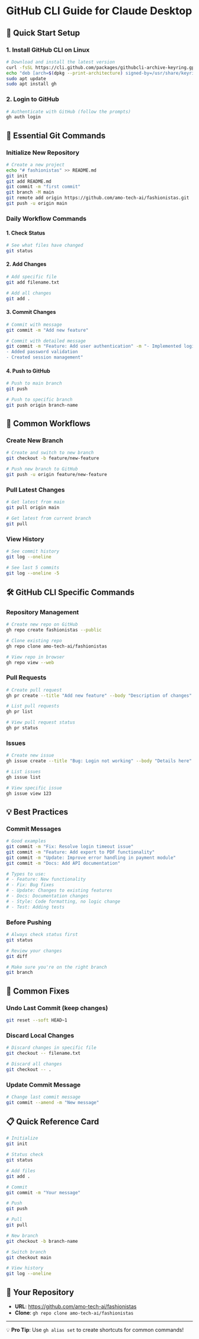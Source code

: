 # GitHub CLI Guide for Claude Desktop

## 🚀 Quick Start Setup

### 1. Install GitHub CLI on Linux
```bash
# Download and install the latest version
curl -fsSL https://cli.github.com/packages/githubcli-archive-keyring.gpg | sudo dd of=/usr/share/keyrings/githubcli-archive-keyring.gpg
echo "deb [arch=$(dpkg --print-architecture) signed-by=/usr/share/keyrings/githubcli-archive-keyring.gpg] https://cli.github.com/packages stable main" | sudo tee /etc/apt/sources.list.d/github-cli.list > /dev/null
sudo apt update
sudo apt install gh
```

### 2. Login to GitHub
```bash
# Authenticate with GitHub (follow the prompts)
gh auth login
```

## 📝 Essential Git Commands

### Initialize New Repository
```bash
# Create a new project
echo "# fashionistas" >> README.md
git init
git add README.md
git commit -m "first commit"
git branch -M main
git remote add origin https://github.com/amo-tech-ai/fashionistas.git
git push -u origin main
```

### Daily Workflow Commands

#### 1. Check Status
```bash
# See what files have changed
git status
```

#### 2. Add Changes
```bash
# Add specific file
git add filename.txt

# Add all changes
git add .
```

#### 3. Commit Changes
```bash
# Commit with message
git commit -m "Add new feature"

# Commit with detailed message
git commit -m "Feature: Add user authentication" -m "- Implemented login form
- Added password validation
- Created session management"
```

#### 4. Push to GitHub
```bash
# Push to main branch
git push

# Push to specific branch
git push origin branch-name
```

## 🔄 Common Workflows

### Create New Branch
```bash
# Create and switch to new branch
git checkout -b feature/new-feature

# Push new branch to GitHub
git push -u origin feature/new-feature
```

### Pull Latest Changes
```bash
# Get latest from main
git pull origin main

# Get latest from current branch
git pull
```

### View History
```bash
# See commit history
git log --oneline

# See last 5 commits
git log --oneline -5
```

## 🛠️ GitHub CLI Specific Commands

### Repository Management
```bash
# Create new repo on GitHub
gh repo create fashionistas --public

# Clone existing repo
gh repo clone amo-tech-ai/fashionistas

# View repo in browser
gh repo view --web
```

### Pull Requests
```bash
# Create pull request
gh pr create --title "Add new feature" --body "Description of changes"

# List pull requests
gh pr list

# View pull request status
gh pr status
```

### Issues
```bash
# Create new issue
gh issue create --title "Bug: Login not working" --body "Details here"

# List issues
gh issue list

# View specific issue
gh issue view 123
```

## 💡 Best Practices

### Commit Messages
```bash
# Good examples
git commit -m "Fix: Resolve login timeout issue"
git commit -m "Feature: Add export to PDF functionality"
git commit -m "Update: Improve error handling in payment module"
git commit -m "Docs: Add API documentation"

# Types to use:
# - Feature: New functionality
# - Fix: Bug fixes
# - Update: Changes to existing features
# - Docs: Documentation changes
# - Style: Code formatting, no logic change
# - Test: Adding tests
```

### Before Pushing
```bash
# Always check status first
git status

# Review your changes
git diff

# Make sure you're on the right branch
git branch
```

## 🚨 Common Fixes

### Undo Last Commit (keep changes)
```bash
git reset --soft HEAD~1
```

### Discard Local Changes
```bash
# Discard changes in specific file
git checkout -- filename.txt

# Discard all changes
git checkout -- .
```

### Update Commit Message
```bash
# Change last commit message
git commit --amend -m "New message"
```

## 📋 Quick Reference Card

```bash
# Initialize
git init

# Status check
git status

# Add files
git add .

# Commit
git commit -m "Your message"

# Push
git push

# Pull
git pull

# New branch
git checkout -b branch-name

# Switch branch
git checkout main

# View history
git log --oneline
```

## 🔗 Your Repository
- **URL**: https://github.com/amo-tech-ai/fashionistas
- **Clone**: `gh repo clone amo-tech-ai/fashionistas`

---

💡 **Pro Tip**: Use `gh alias set` to create shortcuts for common commands!